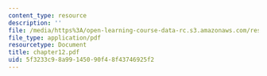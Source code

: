 ```yaml
---
content_type: resource
description: ''
file: /media/https%3A/open-learning-course-data-rc.s3.amazonaws.com/res-18-004-the-torch-or-the-firehose-a-guide-to-section-teaching-spring-2009/5f3233c98a99145090f48f43746925f2_chapter12.pdf
file_type: application/pdf
resourcetype: Document
title: chapter12.pdf
uid: 5f3233c9-8a99-1450-90f4-8f43746925f2
---
```

